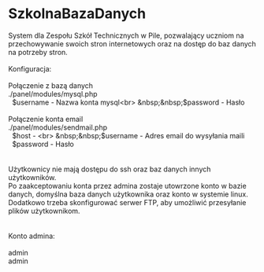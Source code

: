 # SzkolnaBazaDanych
System dla Zespołu Szkół Technicznych w Pile, pozwalający uczniom na przechowywanie swoich stron internetowych oraz na dostęp do baz danych na potrzeby stron.
<br><br>
Konfiguracja:<br>
<br>
Połączenie z bazą danych<br>
./panel/modules/mysql.php<br>
&nbsp;&nbsp;$username - Nazwa konta mysql<br>
&nbsp;&nbsp;$password - Hasło<br>
<br>
Połączenie konta email<br>
./panel/modules/sendmail.php<br>
&nbsp;&nbsp;$host - <br>
&nbsp;&nbsp;$username - Adres email do wysyłania maili<br>
&nbsp;&nbsp;$password - Hasło<br>
<br>
<br>
Użytkownicy nie mają dostępu do ssh oraz baz danych innych użytkowników.<br>
Po zaakceptowaniu konta przez admina zostaje utowrzone konto w bazie danych, domyślna baza danych użytkownika oraz konto w systemie linux.<br>
Dodatkowo trzeba skonfigurować serwer FTP, aby umożliwić przesyłanie plików użytkownikom.<br>
<br>
<br>
Konto admina:<br><br>
admin<br>
admin
